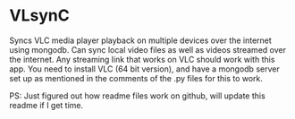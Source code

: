 # VLsynC
Syncs VLC media player playback on multiple devices over the internet using mongodb. Can sync local video files as well as videos streamed over the internet. Any streaming link that works on VLC should work with this app. You need to install VLC (64 bit version), and have a mongodb server set up as mentioned in the comments of the .py files for this to work.

PS: Just figured out how readme files work on github, will update this readme if I get time.
